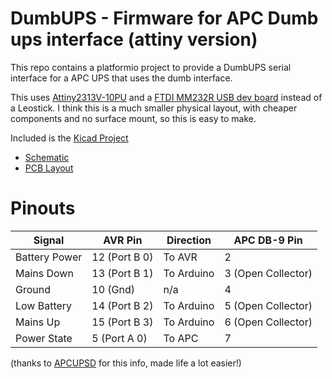 DumbUPS - Firmware for APC Dumb ups interface (attiny version)
=====================

This repo contains a platformio project to provide a DumbUPS serial interface for a APC UPS that uses the dumb interface.

This uses [Attiny2313V-10PU](https://ww1.microchip.com/downloads/en/DeviceDoc/Atmel-2543-AVR-ATtiny2313_Datasheet.pdf) and a [FTDI MM232R USB dev board](https://ftdichip.com/products/mm232r/) instead of a Leostick. 
I think this is a much smaller physical layout, with cheaper components and no surface mount, so this is easy to make.

Included is the [Kicad Project](kicad)

 * [Schematic](Schematic.pdf)
 * [PCB Layout](PCB.pdf)
 
Pinouts
=

| Signal        | AVR Pin       | Direction  | APC DB-9 Pin       | 
|---------------|---------------|------------|--------------------|
| Battery Power | 12 (Port B 0) | To AVR     | 2                  |
| Mains Down    | 13 (Port B 1) | To Arduino | 3 (Open Collector) |
| Ground        | 10 (Gnd)      | n/a        | 4                  |
| Low Battery   | 14 (Port B 2) | To Arduino | 5 (Open Collector) |
| Mains Up      | 15 (Port B 3) | To Arduino | 6 (Open Collector) |
| Power State   | 5 (Port A 0)  | To APC     | 7                  |

(thanks to [APCUPSD](http://apcupsd.org/manual/manual.html#voltage-signalling) for this info, made life a lot easier!)
